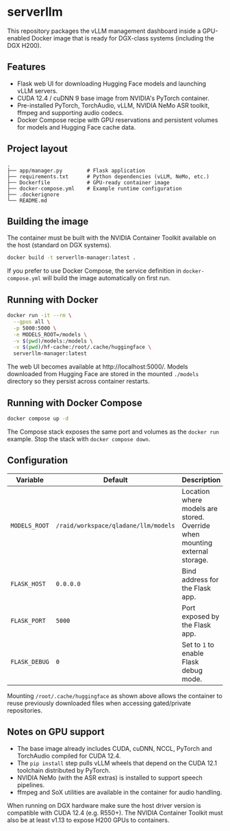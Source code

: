 # serverllm

This repository packages the vLLM management dashboard inside a GPU-enabled
Docker image that is ready for DGX-class systems (including the DGX H200).

## Features

- Flask web UI for downloading Hugging Face models and launching vLLM servers.
- CUDA 12.4 / cuDNN 9 base image from NVIDIA's PyTorch container.
- Pre-installed PyTorch, TorchAudio, vLLM, NVIDIA NeMo ASR toolkit, ffmpeg and
  supporting audio codecs.
- Docker Compose recipe with GPU reservations and persistent volumes for models
  and Hugging Face cache data.

## Project layout

```
.
├── app/manager.py        # Flask application
├── requirements.txt      # Python dependencies (vLLM, NeMo, etc.)
├── Dockerfile            # GPU-ready container image
├── docker-compose.yml    # Example runtime configuration
├── .dockerignore
└── README.md
```

## Building the image

The container must be built with the NVIDIA Container Toolkit available on the
host (standard on DGX systems).

```bash
docker build -t serverllm-manager:latest .
```

If you prefer to use Docker Compose, the service definition in
`docker-compose.yml` will build the image automatically on first run.

## Running with Docker

```bash
docker run -it --rm \
  --gpus all \
  -p 5000:5000 \
  -e MODELS_ROOT=/models \
  -v $(pwd)/models:/models \
  -v $(pwd)/hf-cache:/root/.cache/huggingface \
  serverllm-manager:latest
```

The web UI becomes available at http://localhost:5000/. Models downloaded from
Hugging Face are stored in the mounted `./models` directory so they persist
across container restarts.

## Running with Docker Compose

```bash
docker compose up -d
```

The Compose stack exposes the same port and volumes as the `docker run`
example. Stop the stack with `docker compose down`.

## Configuration

| Variable     | Default                               | Description |
|--------------|----------------------------------------|-------------|
| `MODELS_ROOT`| `/raid/workspace/qladane/llm/models`   | Location where models are stored. Override when mounting external storage. |
| `FLASK_HOST` | `0.0.0.0`                              | Bind address for the Flask app. |
| `FLASK_PORT` | `5000`                                 | Port exposed by the Flask app. |
| `FLASK_DEBUG`| `0`                                    | Set to `1` to enable Flask debug mode. |

Mounting `/root/.cache/huggingface` as shown above allows the container to
reuse previously downloaded files when accessing gated/private repositories.

## Notes on GPU support

- The base image already includes CUDA, cuDNN, NCCL, PyTorch and TorchAudio
  compiled for CUDA 12.4.
- The `pip install` step pulls vLLM wheels that depend on the CUDA 12.1
  toolchain distributed by PyTorch.
- NVIDIA NeMo (with the ASR extras) is installed to support speech pipelines.
- ffmpeg and SoX utilities are available in the container for audio handling.

When running on DGX hardware make sure the host driver version is compatible
with CUDA 12.4 (e.g. R550+). The NVIDIA Container Toolkit must also be at least
v1.13 to expose H200 GPUs to containers.
